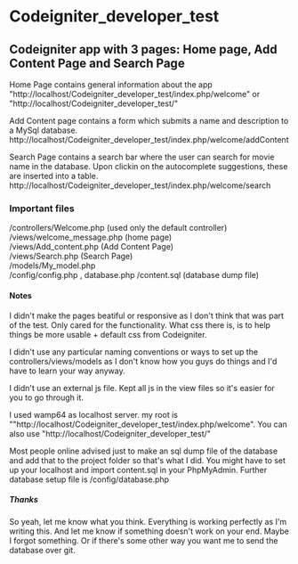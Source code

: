 # Codeigniter_developer_test
 

## Codeigniter app with 3 pages: Home page, Add Content Page and Search Page

Home Page contains general information about the app 
"http://localhost/Codeigniter_developer_test/index.php/welcome" or "http://localhost/Codeigniter_developer_test/"

Add Content page contains a form which submits a name and description to a MySql database.
http://localhost/Codeigniter_developer_test/index.php/welcome/addContent

Search Page contains a search bar where the user can search for movie name in the database.
Upon clickin on the autocomplete suggestions, these are inserted into a table.
http://localhost/Codeigniter_developer_test/index.php/welcome/search

### Important files
/controllers/Welcome.php    (used only the default controller)<br/>
/views/welcome_message.php (home page)<br/>
/views/Add_content.php (Add Content Page)<br/>
/views/Search.php (Search Page)<br/>
/models/My_model.php<br>
/config/config.php , database.php
/content.sql (database dump file)

#### Notes

I didn't make the pages beatiful or responsive as I don't think that was part of the test.
Only cared for the functionality. What css there is, is to help things be more usable + default css from Codeigniter.

I didn't use any particular naming conventions or ways to set up the controllers/views/models
as I don't know how you guys do things and I'd have to learn your way anyway.

I didn't use an external js file. Kept all js in the view files so it's easier for you to go through it.

I used wamp64 as localhost server. my root is ""http://localhost/Codeigniter_developer_test/index.php/welcome". 
You can also use "http://localhost/Codeigniter_developer_test/"

Most people online advised just to make an sql dump file of the database and add that to the project folder so that's what I did. You might have to set up your localhost and import content.sql in your PhpMyAdmin.
Further database setup file is /config/database.php

##### Thanks
So yeah, let me know what you think. Everything is working perfectly as I'm writing this.
And let me know if something doesn't work on your end. Maybe I forgot something.
Or if there's some other way you want me to send the database over git.